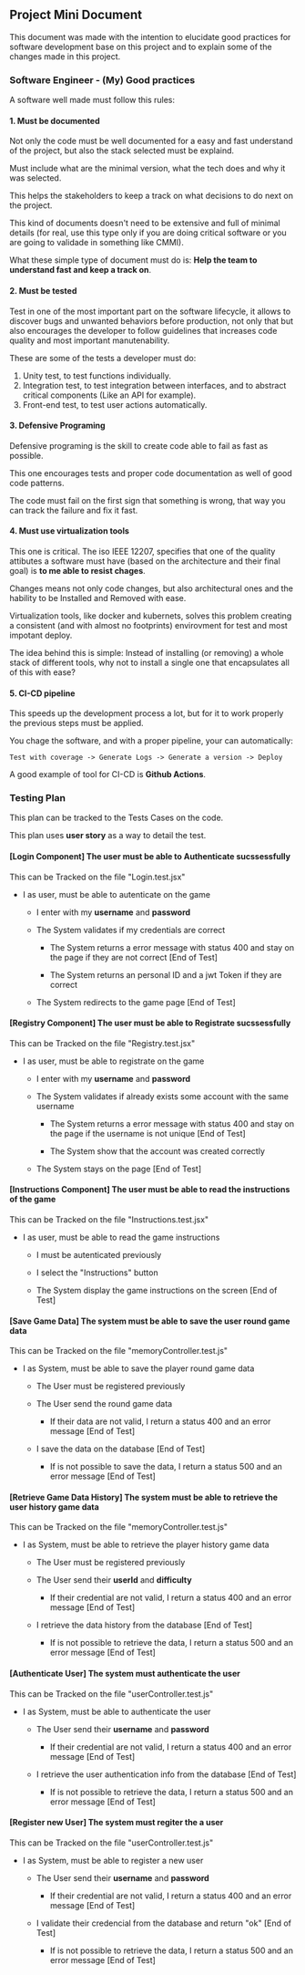 ## Project Mini Document

This document was made with the intention to elucidate good practices for software development base on this project and to explain some of the changes made in this project.

### Software Engineer - (My) Good practices

A software well made must follow this rules: 

#### 1. Must be documented

Not only the code must be well documented for a easy and fast understand of the project, but also the stack selected must be explaind.

Must include what are the minimal version, what the tech does and why it was selected.

This helps the stakeholders to keep a track on what decisions to do next on the project.

This kind of documents doesn't need to be extensive and full of minimal details (for real, use this type only if you are doing critical software or you are going to validade in something like CMMI).

What these simple type of document must do is: **Help the team to understand fast and keep a track on**.

#### 2. Must be tested

Test in one of the most important part on the software lifecycle, it allows to discover bugs and unwanted behaviors before production, not only that but also encourages the developer to follow guidelines that increases code quality and most important manutenability.

These are some of the tests a developer must do:

1. Unity test, to test functions individually.
2. Integration test, to test integration between interfaces, and to abstract critical components (Like an API for example).
3. Front-end test, to test user actions automatically.

#### 3. Defensive Programing

Defensive programing is the skill to create code able to fail as fast as possible.

This one encourages tests and proper code documentation as well of good code patterns.

The code must fail on the first sign that something is wrong, that way you can track the failure and fix it fast.

#### 4. Must use virtualization tools

This one is critical. The iso IEEE 12207, specifies that one of the quality attibutes a software must have (based on the architecture and their final goal) is **to me able to resist chages**.

Changes means not only code changes, but also architectural ones and the hability to be Installed and Removed with ease.

Virtualization tools, like docker and kubernets, solves this problem creating a consistent (and with almost no footprints) envirovment for test and most impotant deploy.

The idea behind this is simple: Instead of installing (or removing) a whole stack of different tools, why not to install a single one that encapsulates all of this with ease?

#### 5. CI-CD pipeline

This speeds up the development process a lot, but for it to work properly the previous steps must be applied.

You chage the software, and with a proper pipeline, your can automatically: 

```
Test with coverage -> Generate Logs -> Generate a version -> Deploy
```

A good example of tool for CI-CD is **Github Actions**.

### Testing Plan

This plan can be tracked to the Tests Cases on the code.

This plan uses **user story** as a way to detail the test.

#### [Login Component] The user must be able to Authenticate sucssessfully

This can be Tracked on the file "Login.test.jsx"

* I as user, must be able to autenticate on the game
    
    * I enter with my **username** and **password**
    * The System validates if my credentials are correct
        
        * The System returns a error message with status 400 and stay on the page if they are not correct [End of Test]

        * The System returns an personal ID and a jwt Token if they are correct

    * The System redirects to the game page [End of Test]

#### [Registry Component] The user must be able to Registrate sucssessfully

This can be Tracked on the file "Registry.test.jsx"

* I as user, must be able to registrate on the game
    
    * I enter with my **username** and **password**
    * The System validates if already exists some account with the same username

        * The System returns a error message with status 400 and stay on the page if the username is not unique [End of Test]

        * The System show that the account was created correctly

    * The System stays on the page [End of Test]

#### [Instructions Component] The user must be able to read the instructions of the game

This can be Tracked on the file "Instructions.test.jsx"

* I as user, must be able to read the game instructions
    
    * I must be autenticated previously

    * I select the "Instructions" button

    * The System display the game instructions on the screen [End of Test]

#### [Save Game Data] The system must be able to save the user round game data

This can be Tracked on the file "memoryController.test.js"

* I as System, must be able to save the player round game data
    
    * The User must be registered previously

    * The User send the round game data

        * If their data are not valid, I return a status 400 and an error message [End of Test]

    * I save the data on the database [End of Test]

        * If is not possible to save the data, I return a status 500 and an error message [End of Test]

#### [Retrieve Game Data History] The system must be able to retrieve the user history game data

This can be Tracked on the file "memoryController.test.js"

* I as System, must be able to retrieve the player history game data
    
    * The User must be registered previously

    * The User send their **userId** and **difficulty**

        * If their credential are not valid, I return a status 400 and an error message [End of Test]

    * I retrieve the data history from the database [End of Test]

        * If is not possible to retrieve the data, I return a status 500 and an error message [End of Test]

#### [Authenticate User] The system must authenticate the user

This can be Tracked on the file "userController.test.js"

* I as System, must be able to authenticate the user
    
    * The User send their **username** and **password**

        * If their credential are not valid, I return a status 400 and an error message [End of Test]

    * I retrieve the user authentication info from the database [End of Test]

        * If is not possible to retrieve the data, I return a status 500 and an error message [End of Test]

#### [Register new User] The system must regiter the a user

This can be Tracked on the file "userController.test.js"

* I as System, must be able to register a new user
    
    * The User send their **username** and **password**

        * If their credential are not valid, I return a status 400 and an error message [End of Test]

    * I validate their credencial from the database and return "ok" [End of Test]

        * If is not possible to retrieve the data, I return a status 500 and an error message [End of Test]